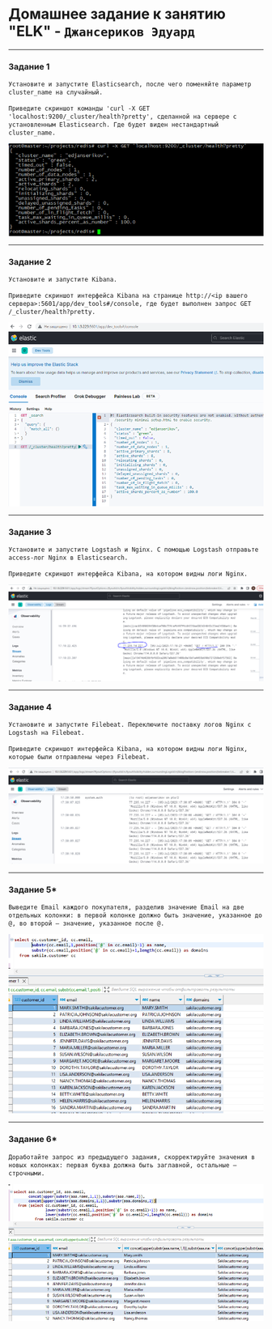 # Домашнее задание к занятию "ELK" - `Джансериков Эдуард`

---

### Задание 1

```
Установите и запустите Elasticsearch, после чего поменяйте параметр cluster_name на случайный.

Приведите скриншот команды 'curl -X GET 'localhost:9200/_cluster/health?pretty', сделанной на сервере с установленным Elasticsearch. Где будет виден нестандартный cluster_name.
```
![Задание 1](https://github.com/edjanserikov/redis/blob/main/img/Elastic.PNG)

---

### Задание 2

```
Установите и запустите Kibana.

Приведите скриншот интерфейса Kibana на странице http://<ip вашего сервера>:5601/app/dev_tools#/console, где будет выполнен запрос GET /_cluster/health?pretty.
```
![Задание 2](https://github.com/edjanserikov/redis/blob/main/img/Kibana.PNG)

---

### Задание 3

```
Установите и запустите Logstash и Nginx. С помощью Logstash отправьте access-лог Nginx в Elasticsearch.

Приведите скриншот интерфейса Kibana, на котором видны логи Nginx.
```
![Задание 3](https://github.com/edjanserikov/redis/blob/main/img/LogstashNginx.PNG)

---

### Задание 4

```
Установите и запустите Filebeat. Переключите поставку логов Nginx с Logstash на Filebeat.

Приведите скриншот интерфейса Kibana, на котором видны логи Nginx, которые были отправлены через Filebeat.
```
![Задание 4](https://github.com/edjanserikov/redis/blob/main/img/FilebeatNginx.PNG)

---

### Задание 5*

```
Выведите Email каждого покупателя, разделив значение Email на две отдельных колонки: в первой колонке должно быть значение, указанное до @, во второй — значение, указанное после @.
```
![Задание 5*](https://github.com/edjanserikov/redis/blob/main/img/SQL1_task5.PNG)

---

### Задание 6*

```
Доработайте запрос из предыдущего задания, скорректируйте значения в новых колонках: первая буква должна быть заглавной, остальные — строчными.
```
![Задание 6*](https://github.com/edjanserikov/redis/blob/main/img/SQL1_task6.PNG)



